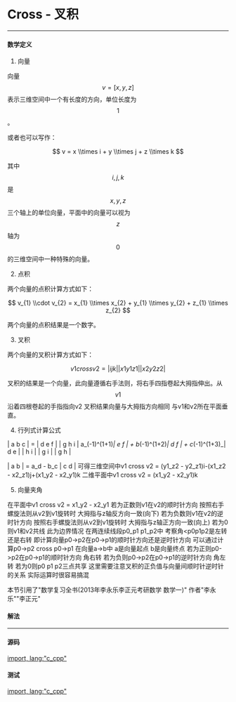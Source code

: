 # Cross - 叉积

* * *

#### 数学定义

1.  向量

向量$$ v = [x, y, z] $$表示三维空间中一个有长度的方向，单位长度为$$ 1 $$。

或者也可以写作：

$$
v = x \\times i + y \\times j + z \\times k
$$

其中$$ i, j, k $$是$$ x, y, z $$三个轴上的单位向量，平面中的向量可以视为$$ z $$轴为$$ 0 $$的三维空间中一种特殊的向量。

2.  点积

两个向量的点积计算方式如下：

$$
v_{1} \\cdot v_{2} = x_{1} \\times x_{2} + y_{1} \\times y_{2} + z_{1} \\times z_{2}
$$

两个向量的点积结果是一个数字。

3.  叉积

两个向量的叉积计算方式如下：

$$
v1 cross v2 =   | i   j   k  |
                | x1  y1  z1 |
                | x2  y2  z2 |
$$

叉积的结果是一个向量，此向量遵循右手法则，将右手四指卷起大拇指伸出。从$$ v1 $$沿着四根卷起的手指指向v2 叉积结果向量与大拇指方向相同 与v1和v2所在平面垂直。

4.  行列式计算公式

| a b c | = 
| d e f |
| g h i |
  a_(-1)^(1+1)_| e f | + b_(-1)^(1+2)_| d f | + c_(-1)^(1+3)_| d e |
               | h i |                | g i |                | g h |

| a b | = a_d - b_c
| c d |
可得三维空间中v1 cross v2 = (y1_z2 - y2_z1)i-(x1_z2 - x2_z1)j+(x1_y2 - x2_y1)k
二维平面中v1 cross v2 = (x1_y2 - x2_y1)k

5.  向量夹角

在平面中v1 cross v2 = x1_y2 - x2_y1
若为正数则v1在v2的顺时针方向 按照右手螺旋法则从v2到v1旋转时 大拇指与z轴反方向一致(向下)
若为负数则v1在v2的逆时针方向 按照右手螺旋法则从v2到v1旋转时 大拇指与z轴正方向一致(向上)
若为0则v1和v2共线 此为边界情况
在两连续线段p0_p1 p1_p2中 考察角&lt;p0p1p2是左转还是右转
即计算向量p0->p2在p0->p1的顺时针方向还是逆时针方向 可以通过计算p0->p2 cross p0->p1
在向量a->b中 a是向量起点 b是向量终点
若为正则p0->p2在p0->p1的顺时针方向 角右转
若为负则p0->p2在p0->p1的逆时针方向 角左转
若为0则p0 p1 p2三点共享
这里需要注意叉积的正负值与向量间顺时针逆时针的关系 实际运算时很容易搞混

本节引用了"数学复习全书(2013年李永乐李正元考研数学 数学一)" 作者"李永乐""李正元"

#### 解法

* * *

#### 源码

[import, lang:"c_cpp"](../../../src/AnalyticGeometry/Polygon/Cross.h)

#### 测试

[import, lang:"c_cpp"](../../../src/AnalyticGeometry/Polygon/Cross.cpp)
